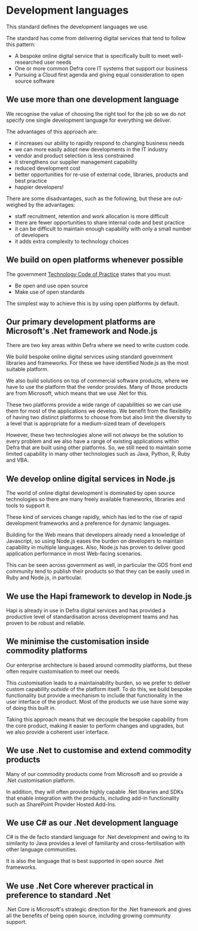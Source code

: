# Development languages

This standard defines the development languages we use.

The standard has come from delivering digital services that tend to follow this pattern:
- A bespoke online digital service that is specifically built to meet well-researched user needs
- One or more common Defra core IT systems that support our business
- Pursuing a Cloud first agenda and giving equal consideration to open source software
 
## We use more than one development language
We recognise the value of choosing the right tool for the job so we do not specify one single development language
for everything we deliver.

The advantages of this approach are:
- it increases our ability to rapidly respond to changing business needs
- we can more easily adopt new developments in the IT industry
- vendor and product selection is less constrained
- it strengthens our supplier management capability
- reduced development cost
- better opportunities for re-use of external code, libraries, products and best practice
- happier developers!

There are some disadvantages, such as the following, but these are out-weighed by the advantages:
- staff recruitment, retention and work allocation is more difficult
- there are fewer opportunities to share internal code and best practice
- it can be difficult to maintain enough capability with only a small number of developers
- it adds extra complexity to technology choices
 
## We build on open platforms whenever possible
The government
[Technology Code of Practice](https://www.gov.uk/government/publications/technology-code-of-practice/technology-code-of-practice)
states that you must:
- Be open and use open source
- Make use of open standards

The simplest way to achieve this is by using open platforms by default.
 
## Our primary development platforms are Microsoft's .Net framework and Node.js
There are two key areas within Defra where we need to write custom code.

We build bespoke online digital services using standard government libraries and frameworks.
For these we have identified Node.js as the most suitable platform.

We also build solutions on top of commercial software products, where we have to use the platform that the vendor
provides.
Many of those products are from Microsoft, which means that we use .Net for this.

These two platforms provide a wide range of capabilities so we can use them for most of the applications we
develop.  We benefit from the flexibility of having two distinct platforms to choose from but also limit the
diversity to a level that is appropriate for a medium-sized team of developers

However, these two technologies alone will not _always_ be the solution to every problem and we also have a range of
existing applications within Defra that are built using other platforms. So, we still need to maintain some limited
capability in many other technologies such as Java, Python, R, Ruby and VBA.
 
## We develop online digital services in Node.js
The world of online digital development is dominated by open source technologies so there are many freely available
frameworks, libraries and tools to support it.

These kind of services change rapidly, which has led to the rise of rapid development frameworks and a preference for
dynamic languages.

Building for the Web means that developers already need a knowledge of Javascript, so using Node.js eases the
burden on developers to maintain capability in multiple languages. Also, Node.js has proven to deliver good
application performance in most Web-facing scenarios.

This can be seen across government as well, in particular the GDS front end community tend to publish their products
so that they can be easily used in Ruby and Node.js, in particular.
 
## We use the Hapi framework to develop in Node.js
Hapi is already in use in Defra digital services and has provided a productive level of standardisation across
development teams and has proven to be robust and reliable.
 
## We minimise the customisation inside commodity platforms
Our enterprise architecture is based around commodity platforms, but these often require customisation
to meet our needs.

This customisation leads to a maintainability burden, so we prefer to deliver custom capability _outside_ of the
platform itself. To do this, we build bespoke functionality but provide a mechanism to include that functionality
in the user interface of the product. Most of the products we use have some way of doing this built in.

Taking this approach means that we decouple the bespoke capability from the core product, making it easier to perform
changes and upgrades, but we also provide a coherent user interface.
 
## We use .Net to customise and extend commodity products
Many of our commodity products come from Microsoft and so provide a .Net customisation platform.

In addition, they will often provide highly capable .Net libraries and SDKs that enable integration with the products,
including add-in functionality such as SharePoint Provider Hosted Add-Ins.
 
## We use C# as our .Net development language
C# is the de facto standard language for .Net development and owing to its similarity to Java provides a level of
familiarity and cross-fertilisation with other language communities.

It is also the language that is best supported in open source .Net frameworks.
 
## We use .Net Core wherever practical in preference to standard .Net
.Net Core is Microsoft's strategic direction for the .Net framework and gives all the benefits of being open source,
including growing community support.

